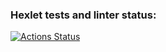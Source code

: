 ### Hexlet tests and linter status:
[![Actions Status](https://github.com/pinflama/python-project-49/workflows/hexlet-check/badge.svg)](https://github.com/pinflama/python-project-49/actions)